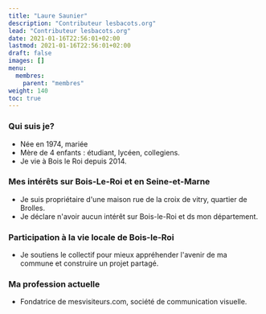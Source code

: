 ```yaml
---
title: "Laure Saunier"
description: "Contributeur lesbacots.org"
lead: "Contributeur lesbacots.org"
date: 2021-01-16T22:56:01+02:00
lastmod: 2021-01-16T22:56:01+02:00
draft: false
images: []
menu:
  membres:
    parent: "membres"
weight: 140
toc: true
---
```


### Qui suis je?

- Née en 1974, mariée
- Mère de 4 enfants : étudiant, lycéen, collegiens.
- Je vie à Bois le Roi depuis 2014. 

### Mes intérêts sur Bois-Le-Roi et en Seine-et-Marne

- Je suis propriétaire d'une maison rue de la croix de vitry, quartier de Brolles.
- Je déclare n'avoir aucun intérêt sur Bois-le-Roi et ds mon département. 

### Participation à la vie locale de Bois-le-Roi

- Je soutiens le collectif pour mieux appréhender l'avenir de ma commune et construire un projet partagé.

### Ma profession actuelle

- Fondatrice de mesvisiteurs.com, société de communication visuelle. 
